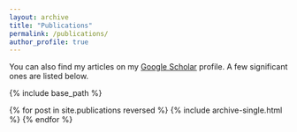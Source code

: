 ```yaml
---
layout: archive
title: "Publications"
permalink: /publications/
author_profile: true
---
```


You can also find my articles on my <a href="https://scholar.google.com/citations?user=l69FW9gAAAAJ&hl">Google Scholar</a> profile. A few significant ones are listed below.


{% include base_path %}

{% for post in site.publications reversed %}
  {% include archive-single.html %}
{% endfor %}
